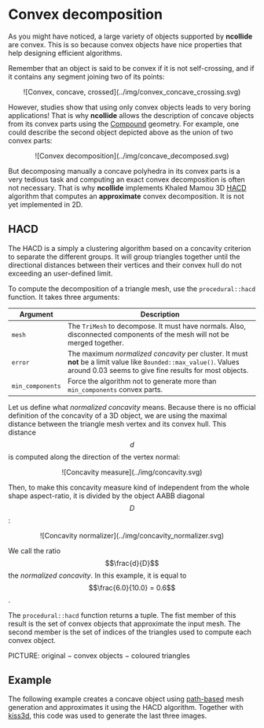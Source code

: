 # Convex decomposition

As you might have noticed, a large variety of objects supported by **ncollide**
are convex. This is so because convex objects have nice properties that help
designing efficient algorithms.

Remember that an object is said to be convex if it is not self-crossing, and if
it contains any segment joining two of its points:

<center>
![Convex, concave, crossed](../img/convex_concave_crossing.svg)
</center>

However, studies show that using only convex objects leads to very boring
applications! That is why **ncollide** allows the description of concave
objects from its convex parts using the
[Compound](../geometric_representations/composite_geometries.html#Compoind)
geometry. For example, one could describe the second object depicted above as
the union of two convex parts:

<center>
![Convex decomposition](../img/concave_decomposed.svg)
</center>

But decomposing manually a concave polyhedra in its convex parts is a very
tedious task and computing an exact convex decomposition is often not
necessary. That is why **ncollide** implements Khaled Mamou 3D
[HACD](http://kmamou.blogspot.fr/2011/10/hacd-hierarchical-approximate-convex.html)
algorithm that computes an **approximate** convex decomposition. It is not yet
implemented in 2D.


## HACD

The HACD is a simply a clustering algorithm based on a concavity criterion to
separate the different groups. It will group triangles together until the
directional distances between their vertices and their convex hull do not
exceeding an user-defined limit.

To compute the decomposition of a triangle mesh, use the `procedural::hacd`
function. It takes three arguments:

| Argument         | Description |
| --               | --          |
| `mesh`           | The `TriMesh` to decompose. It must have normals. Also, disconnected components of the mesh will not be merged together. |
| `error`          | The maximum _normalized concavity_ per cluster. It must **not** be a limit value like `Bounded::max_value()`. Values around 0.03 seems to give fine results for most objects. |
| `min_components` | Force the algorithm not to generate more than `min_components` convex parts. |

Let us define what _normalized concavity_ means. Because there is no official
definition of the concavity of a 3D object, we are using the maximal distance
between the triangle mesh vertex and its convex hull. This distance $$d$$ is
computed along the direction of the vertex normal:

<center>
![Concavity measure](../img/concavity.svg)
</center>

Then, to make this concavity measure kind of independent from the whole shape
aspect-ratio, it is divided by the object AABB diagonal $$D$$:

<center>
![Concavity normalizer](../img/concavity_normalizer.svg)
</center>

We call the ratio $$\frac{d}{D}$$ the _normalized concavity_. In this example,
it is equal to $$\frac{6.0}{10.0} = 0.6$$.


The `procedural::hacd` function returns a tuple. The fist member of this
result is the set of convex objects that approximate the input mesh. The second
member is the set of indices of the triangles used to compute each convex
object.

PICTURE: original − convex objects − coloured triangles

## Example

The following example creates a concave object using
[path-based](../mesh_generation/paths.md) mesh generation and approximates it
using the HACD algorithm. Together with
[kiss3d](http://github.com/sebcrozet/kiss3d), this code was used to generate
the last three images.
